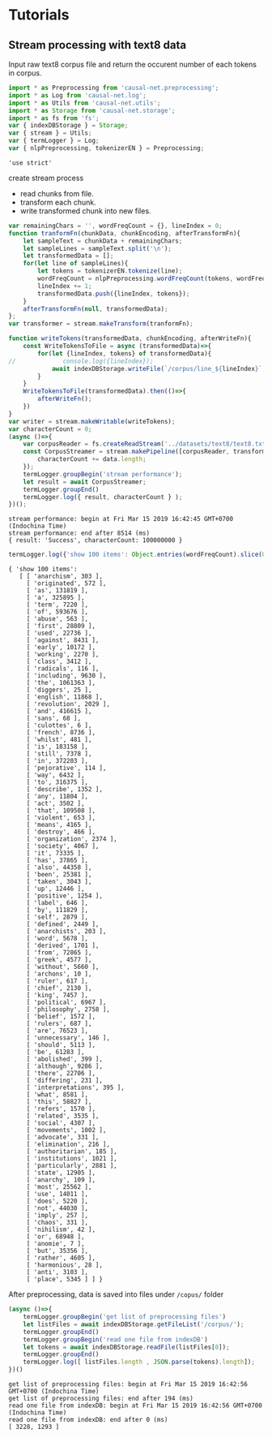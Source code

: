 
# Tutorials

## Stream processing with text8 data

Input raw text8 corpus file and return the occurent number of each tokens in corpus.


```javascript
import * as Preprocessing from 'causal-net.preprocessing';
import * as Log from 'causal-net.log';
import * as Utils from 'causal-net.utils';
import * as Storage from 'causal-net.storage';
import * as fs from 'fs';
var { indexDBStorage } = Storage;
var { stream } = Utils;
var { termLogger } = Log;
var { nlpPreprocessing, tokenizerEN } = Preprocessing;
```




    'use strict'



create stream process
- read chunks from file.
- transform each chunk.
- write transformed chunk into new files.


```javascript
var remainingChars = '', wordFreqCount = {}, lineIndex = 0;
function tranformFn(chunkData, chunkEncoding, afterTransformFn){
    let sampleText = chunkData + remainingChars;
    let sampleLines = sampleText.split('\n');
    let transformedData = [];
    for(let line of sampleLines){
        let tokens = tokenizerEN.tokenize(line);
        wordFreqCount = nlpPreprocessing.wordFreqCount(tokens, wordFreqCount);
        lineIndex += 1;
        transformedData.push({lineIndex, tokens});
    }
    afterTransformFn(null, transformedData);
};
var transformer = stream.makeTransform(tranformFn);

function writeTokens(transformedData, chunkEncoding, afterWriteFn){
    const WriteTokensToFile = async (transformedData)=>{
        for(let {lineIndex, tokens} of transformedData){
//             console.log({lineIndex});
            await indexDBStorage.writeFile(`/corpus/line_${lineIndex}`, JSON.stringify(tokens));
        }
    }
    WriteTokensToFile(transformedData).then(()=>{
        afterWriteFn();
    })
}
var writer = stream.makeWritable(writeTokens);
var characterCount = 0;
(async ()=>{
    var corpusReader = fs.createReadStream('../datasets/text8/text8.txt');
    const CorpusStreamer = stream.makePipeline([corpusReader, transformer, writer], (data)=>{
        characterCount += data.length;
    });
    termLogger.groupBegin('stream performance');
    let result = await CorpusStreamer;
    termLogger.groupEnd()
    termLogger.log({ result, characterCount } );
})();
```

    stream performance: begin at Fri Mar 15 2019 16:42:45 GMT+0700 (Indochina Time)
    stream performance: end after 8514 (ms)
    { result: 'Success', characterCount: 100000000 }



```javascript
termLogger.log({'show 100 items': Object.entries(wordFreqCount).slice(0,100)});
```

    { 'show 100 items':
       [ [ 'anarchism', 303 ],
         [ 'originated', 572 ],
         [ 'as', 131819 ],
         [ 'a', 325895 ],
         [ 'term', 7220 ],
         [ 'of', 593676 ],
         [ 'abuse', 563 ],
         [ 'first', 28809 ],
         [ 'used', 22736 ],
         [ 'against', 8431 ],
         [ 'early', 10172 ],
         [ 'working', 2270 ],
         [ 'class', 3412 ],
         [ 'radicals', 116 ],
         [ 'including', 9630 ],
         [ 'the', 1061363 ],
         [ 'diggers', 25 ],
         [ 'english', 11868 ],
         [ 'revolution', 2029 ],
         [ 'and', 416615 ],
         [ 'sans', 68 ],
         [ 'culottes', 6 ],
         [ 'french', 8736 ],
         [ 'whilst', 481 ],
         [ 'is', 183158 ],
         [ 'still', 7378 ],
         [ 'in', 372203 ],
         [ 'pejorative', 114 ],
         [ 'way', 6432 ],
         [ 'to', 316375 ],
         [ 'describe', 1352 ],
         [ 'any', 11804 ],
         [ 'act', 3502 ],
         [ 'that', 109508 ],
         [ 'violent', 653 ],
         [ 'means', 4165 ],
         [ 'destroy', 466 ],
         [ 'organization', 2374 ],
         [ 'society', 4067 ],
         [ 'it', 73335 ],
         [ 'has', 37865 ],
         [ 'also', 44358 ],
         [ 'been', 25381 ],
         [ 'taken', 3043 ],
         [ 'up', 12446 ],
         [ 'positive', 1254 ],
         [ 'label', 646 ],
         [ 'by', 111829 ],
         [ 'self', 2879 ],
         [ 'defined', 2449 ],
         [ 'anarchists', 203 ],
         [ 'word', 5678 ],
         [ 'derived', 1701 ],
         [ 'from', 72865 ],
         [ 'greek', 4577 ],
         [ 'without', 5660 ],
         [ 'archons', 10 ],
         [ 'ruler', 617 ],
         [ 'chief', 2130 ],
         [ 'king', 7457 ],
         [ 'political', 6967 ],
         [ 'philosophy', 2758 ],
         [ 'belief', 1572 ],
         [ 'rulers', 687 ],
         [ 'are', 76523 ],
         [ 'unnecessary', 146 ],
         [ 'should', 5113 ],
         [ 'be', 61283 ],
         [ 'abolished', 399 ],
         [ 'although', 9286 ],
         [ 'there', 22706 ],
         [ 'differing', 231 ],
         [ 'interpretations', 395 ],
         [ 'what', 8581 ],
         [ 'this', 58827 ],
         [ 'refers', 1570 ],
         [ 'related', 3535 ],
         [ 'social', 4307 ],
         [ 'movements', 1002 ],
         [ 'advocate', 331 ],
         [ 'elimination', 216 ],
         [ 'authoritarian', 185 ],
         [ 'institutions', 1021 ],
         [ 'particularly', 2881 ],
         [ 'state', 12905 ],
         [ 'anarchy', 109 ],
         [ 'most', 25562 ],
         [ 'use', 14011 ],
         [ 'does', 5220 ],
         [ 'not', 44030 ],
         [ 'imply', 257 ],
         [ 'chaos', 331 ],
         [ 'nihilism', 42 ],
         [ 'or', 68948 ],
         [ 'anomie', 7 ],
         [ 'but', 35356 ],
         [ 'rather', 4605 ],
         [ 'harmonious', 28 ],
         [ 'anti', 3103 ],
         [ 'place', 5345 ] ] }


After preprocessing, data is saved into files under `/copus/` folder


```javascript
(async ()=>{
    termLogger.groupBegin('get list of preprocessing files')
    let listFiles = await indexDBStorage.getFileList('/corpus/');
    termLogger.groupEnd()
    termLogger.groupBegin('read one file from indexDB')
    let tokens = await indexDBStorage.readFile(listFiles[0]);
    termLogger.groupEnd()
    termLogger.log([ listFiles.length , JSON.parse(tokens).length]);
})()    
```

    get list of preprocessing files: begin at Fri Mar 15 2019 16:42:56 GMT+0700 (Indochina Time)
    get list of preprocessing files: end after 194 (ms)
    read one file from indexDB: begin at Fri Mar 15 2019 16:42:56 GMT+0700 (Indochina Time)
    read one file from indexDB: end after 0 (ms)
    [ 3228, 1293 ]



```javascript

```
